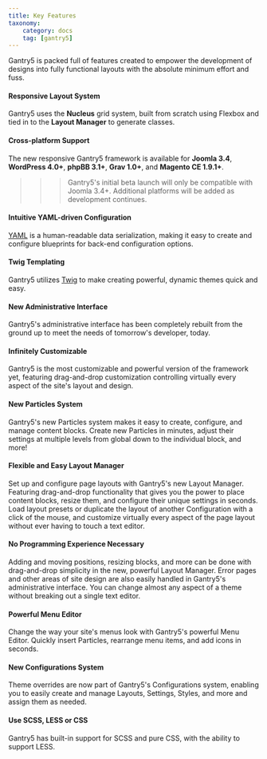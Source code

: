 ```yaml
---
title: Key Features
taxonomy:
    category: docs
    tag: [gantry5]
---
```


Gantry5 is packed full of features created to empower the development of designs into fully functional layouts with the absolute minimum effort and fuss.

#### Responsive Layout System

Gantry5 uses the **Nucleus** grid system, built from scratch using Flexbox and tied in to the **Layout Manager** to generate classes.

#### Cross-platform Support

The new responsive Gantry5 framework is available for **Joomla 3.4**, **WordPress 4.0+**, **phpBB 3.1+**, **Grav 1.0+**, and **Magento CE 1.9.1+**.

>>> Gantry5's initial beta launch will only be compatible with Joomla 3.4+. Additional platforms will be added as development continues.

#### Intuitive YAML-driven Configuration

[YAML](http://yaml.org/) is a human-readable data serialization, making it easy to create and configure blueprints for back-end configuration options.

#### Twig Templating

Gantry5 utilizes [Twig](http://twig.sensiolabs.org/) to make creating powerful, dynamic themes quick and easy.

#### New Administrative Interface

Gantry5's administrative interface has been completely rebuilt from the ground up to meet the needs of tomorrow's developer, today.

#### Infinitely Customizable

Gantry5 is the most customizable and powerful version of the framework yet, featuring drag-and-drop customization controlling virtually every aspect of the site's layout and design.

#### New Particles System

Gantry5's new Particles system makes it easy to create, configure, and manage content blocks. Create new Particles in minutes, adjust their settings at multiple levels from global down to the individual block, and more!

#### Flexible and Easy Layout Manager

Set up and configure page layouts with Gantry5's new Layout Manager. Featuring drag-and-drop functionality that gives you the power to place content blocks, resize them, and configure their unique settings in seconds. Load layout presets or duplicate the layout of another Configuration with a click of the mouse, and customize virtually every aspect of the page layout without ever having to touch a text editor.

#### No Programming Experience Necessary

Adding and moving positions, resizing blocks, and more can be done with drag-and-drop simplicity in the new, powerful Layout Manager. Error pages and other areas of site design are also easily handled in Gantry5's administrative interface. You can change almost any aspect of a theme without breaking out a single text editor.

#### Powerful Menu Editor

Change the way your site's menus look with Gantry5's powerful Menu Editor. Quickly insert Particles, rearrange menu items, and add icons in seconds.

#### New Configurations System

Theme overrides are now part of Gantry5's Configurations system, enabling you to easily create and manage Layouts, Settings, Styles, and more and assign them as needed. 

#### Use SCSS, LESS or CSS

Gantry5 has built-in support for SCSS and pure CSS, with the ability to support LESS.
